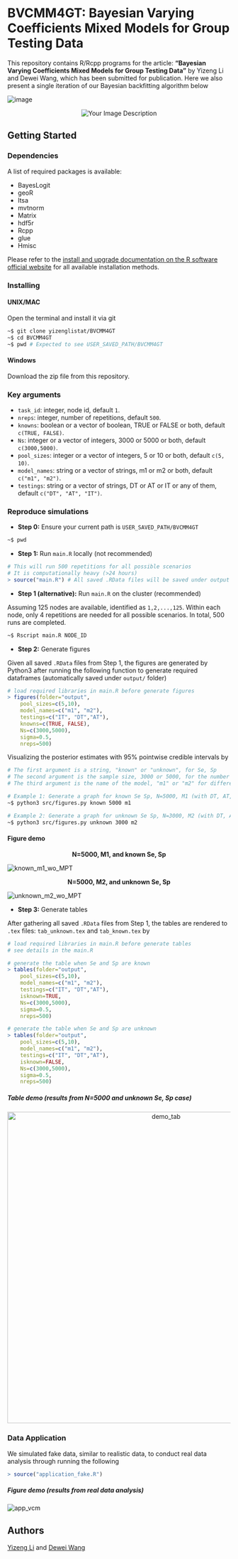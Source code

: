 # BVCMM4GT: Bayesian Varying Coefficients Mixed Models for Group Testing Data

This repository contains R/Rcpp programs for the article: **“Bayesian Varying Coefficients Mixed Models for Group Testing Data”** by Yizeng Li and Dewei Wang, which has been submitted for publication. Here we also present a single iteration of our Bayesian backfitting algorithm below

![image](https://github.com/yizenglistat/BVCMM4GT/assets/43308957/6726276b-fe38-4ad0-95f4-7e0367c528d3)

<div align="center">
  <img src="https://github.com/yizenglistat/BVCMM4GT/raw/main/assets/43308957/6726276b-fe38-4ad0-95f4-7e0367c528d3.png" alt="Your Image Description">
</div>

## Getting Started

### Dependencies
A list of required packages is available:
- BayesLogit
- geoR
- ltsa
- mvtnorm
- Matrix
- hdf5r
- Rcpp
- glue
- Hmisc

Please refer to the [install and upgrade documentation on the R software official website](https://www.r-project.org/) for all available installation methods.

### Installing

#### UNIX/MAC
Open the terminal and install it via git
```sh
~$ git clone yizenglistat/BVCMM4GT
~$ cd BVCMM4GT
~$ pwd # Expected to see USER_SAVED_PATH/BVCMM4GT
```

#### Windows
Download the zip file from this repository.

### Key arguments
- `task_id`: integer, node id, default `1`.
- `nreps`: integer, number of repetitions, default `500`.
- `knowns`: boolean or a vector of boolean, TRUE or FALSE or both, default `c(TRUE, FALSE)`. 
- `Ns`: integer or a vector of integers, 3000 or 5000 or both, default `c(3000,5000)`.
- `pool_sizes`: integer or a vector of integers, 5 or 10 or both, default `c(5, 10)`.
- `model_names`: string or a vector of strings, m1 or m2 or both, default `c("m1", "m2")`.
- `testings`: string or a vector of strings, DT or AT or IT or any of them, default `c("DT", "AT", "IT")`.
  
### Reproduce simulations

- **Step 0:** Ensure your current path is `USER_SAVED_PATH/BVCMM4GT`
```sh
~$ pwd
```

- **Step 1:** Run `main.R` locally (not recommended)
```r
# This will run 500 repetitions for all possible scenarios
# It is computationally heavy (>24 hours)
> source("main.R") # All saved .RData files will be saved under output folders
```

- **Step 1 (alternative):** Run `main.R` on the cluster (recommended)
  
Assuming 125 nodes are available, identified as `1,2,...,125`. Within each node, only 4 repetitions are needed for all possible scenarios. In total, 500 runs are completed.
```sh
~$ Rscript main.R NODE_ID
``` 

- **Step 2:** Generate figures

Given all saved `.RData` files from Step 1, the figures are generated by Python3 after running the following function to generate required dataframes (automatically saved under `output/` folder)
```r
# load required libraries in main.R before generate figures
> figures(folder="output", 
	pool_sizes=c(5,10), 
	model_names=c("m1", "m2"),
	testings=c("IT", "DT","AT"),
	knowns=c(TRUE, FALSE), 
	Ns=c(3000,5000),
	sigma=0.5,
	nreps=500)
```
Visualizing the posterior estimates with 95% pointwise credible intervals by
```sh
# The first argument is a string, "known" or "unknown", for Se, Sp
# The second argument is the sample size, 3000 or 5000, for the number of individuals
# The third argument is the name of the model, "m1" or "m2" for different sets of functions in simulations

# Example 1: Generate a graph for known Se Sp, N=5000, M1 (with DT, AT, or IT and cj=5 or 10) 
~$ python3 src/figures.py known 5000 m1

# Example 2: Generate a graph for unknown Se Sp, N=3000, M2 (with DT, AT, or IT and cj=5 or 10) 
~$ python3 src/figures.py unknown 3000 m2
```

#### Figure demo

**<p align="center"> N=5000, M1, and known Se, Sp </p>**
![known_m1_wo_MPT](https://github.com/yizenglistat/BVCMM4GT/assets/43308957/273d095a-85e9-465e-a9c0-5cc14885860e)

**<p align="center"> N=5000, M2, and unknown Se, Sp </p>**
![unknown_m2_wo_MPT](https://github.com/yizenglistat/BVCMM4GT/assets/43308957/5a4d7b81-92a6-4890-a768-27b6d42b2391)

- **Step 3:** Generate tables
  
After gathering all saved `.RData` files from Step 1, the tables are rendered to `.tex` files: `tab_unknown.tex` and `tab_known.tex` by
```r
# load required libraries in main.R before generate tables
# see details in the main.R 

# generate the table when Se and Sp are known
> tables(folder="output", 
	pool_sizes=c(5,10), 
	model_names=c("m1", "m2"),
	testings=c("IT", "DT","AT"),
	isknown=TRUE,
	Ns=c(3000,5000),
	sigma=0.5,
	nreps=500)

# generate the table when Se and Sp are unknown
> tables(folder="output",
	pool_sizes=c(5,10),
	model_names=c("m1", "m2"),
	testings=c("IT", "DT","AT"),
	isknown=FALSE,
	Ns=c(3000,5000),
	sigma=0.5,
	nreps=500)
```
##### Table demo (results from N=5000 and unknown Se, Sp case)

<p align="center">
  <img width="701" alt="demo_tab" src="https://github.com/yizenglistat/BVCMM4GT/assets/43308957/b0065f47-edde-4aaa-abe4-b6ee7655cab6">
</p>

### Data Application
We simulated fake data, similar to realistic data, to conduct real data analysis through running the following
```r
> source("application_fake.R")
```

##### Figure demo (results from real data analysis)
![app_vcm](https://github.com/yizenglistat/BVCMM4GT/assets/43308957/73cb97f4-d1e2-4958-8d37-518fbd7eb117)

## Authors

[Yizeng Li](https://yizengli.com) and [Dewei Wang](https://sites.google.com/view/deweiwang)
